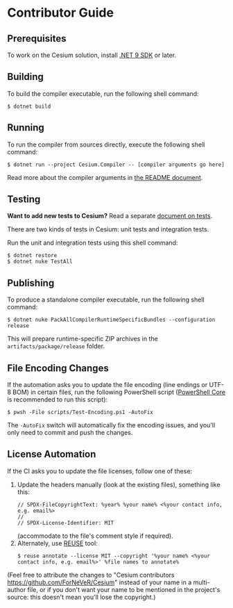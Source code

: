 <!--
SPDX-FileCopyrightText: 2025 Cesium contributors <https://github.com/ForNeVeR/Cesium>

SPDX-License-Identifier: MIT
-->

Contributor Guide
=================

Prerequisites
-------------
To work on the Cesium solution, install [.NET 9 SDK][dotnet.download] or later.

Building
--------
To build the compiler executable, run the following shell command:
```console
$ dotnet build
```

Running
-------
To run the compiler from sources directly, execute the following shell command:

```console
$ dotnet run --project Cesium.Compiler -- [compiler arguments go here]
```

Read more about the compiler arguments in [the README document][docs.readme].

Testing
-------

**Want to add new tests to Cesium?** Read a separate [document on tests][docs.tests].

There are two kinds of tests in Cesium: unit tests and integration tests.

Run the unit and integration tests using this shell command:

```console
$ dotnet restore
$ dotnet nuke TestAll
```

Publishing
----------
To produce a standalone compiler executable, run the following shell command:

```console
$ dotnet nuke PackAllCompilerRuntimeSpecificBundles --configuration release
```

This will prepare runtime-specific ZIP archives in the `artifacts/package/release` folder.

File Encoding Changes
---------------------
If the automation asks you to update the file encoding (line endings or UTF-8 BOM) in certain files, run the following PowerShell script ([PowerShell Core][powershell] is recommended to run this script):
```console
$ pwsh -File scripts/Test-Encoding.ps1 -AutoFix
```

The `-AutoFix` switch will automatically fix the encoding issues, and you'll only need to commit and push the changes.

License Automation
------------------
<!-- REUSE-IgnoreStart -->
If the CI asks you to update the file licenses, follow one of these:
1. Update the headers manually (look at the existing files), something like this:
   ```
   // SPDX-FileCopyrightText: %year% %your name% <%your contact info, e.g. email%>
   //
   // SPDX-License-Identifier: MIT
   ```
   (accommodate to the file's comment style if required).
2. Alternately, use [REUSE][reuse] tool:
   ```console
   $ reuse annotate --license MIT --copyright '%your name% <%your contact info, e.g. email%>' %file names to annotate%
   ```

(Feel free to attribute the changes to "Cesium contributors <https://github.com/ForNeVeR/Cesium>" instead of your name in a multi-author file, or if you don't want your name to be mentioned in the project's source: this doesn't mean you'll lose the copyright.)
<!-- REUSE-IgnoreEnd -->

[docs.readme]: README.md
[docs.tests]: docs/tests.md
[dotnet.download]: https://dotnet.microsoft.com/en-us/download
[powershell]: https://github.com/PowerShell/PowerShell
[reuse]: https://reuse.software/
